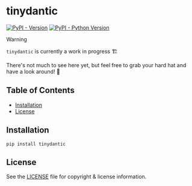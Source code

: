 # tinydantic

[![PyPI - Version](https://img.shields.io/pypi/v/tinydantic.svg)](https://pypi.org/project/tinydantic)
[![PyPI - Python Version](https://img.shields.io/pypi/pyversions/tinydantic.svg)](https://pypi.org/project/tinydantic)

> [!WARNING]  
> `tinydantic` is currently a work in progress 🏗️
>
> There's not much to see here yet, but feel free to grab your hard hat and have a look around! 👷

## Table of Contents

- [Installation](#installation)
- [License](#license)

## Installation

```console
pip install tinydantic
```

## License

See the [LICENSE](https://github.com/tinydantic/tinydantic/blob/main/LICENSE.md) file for copyright & license information.
